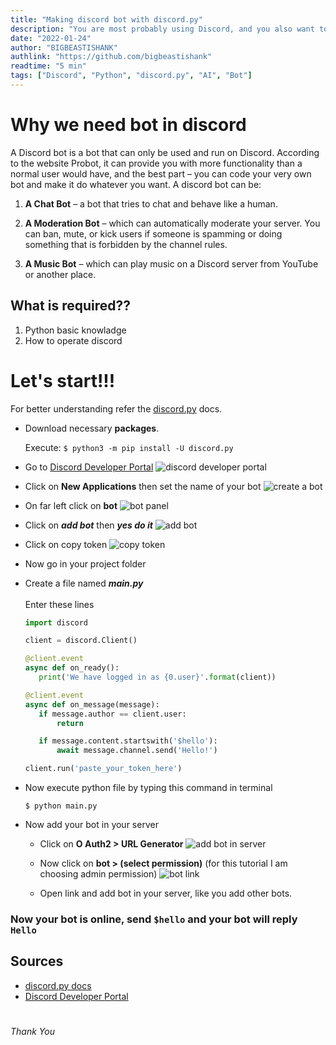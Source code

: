 ```yaml
---
title: "Making discord bot with discord.py"
description: "You are most probably using Discord, and you also want to make a bot, so here is a guide on `how to start making a discord bot in Python`."
date: "2022-01-24"
author: "BIGBEASTISHANK"
authlink: "https://github.com/bigbeastishank"
readtime: "5 min"
tags: ["Discord", "Python", "discord.py", "AI", "Bot"]
---
```


# Why we need bot in discord

A Discord bot is a bot that can only be used and run on Discord. According to the website Probot, it can provide you with more functionality than a normal user would have, and the best part – you can code your very own bot and make it do whatever you want. A discord bot can be:

1. **A Chat Bot** – a bot that tries to chat and behave like a human.

2. **A Moderation Bot** – which can automatically moderate your server. You can ban, mute, or kick users if someone is spamming or doing something that is forbidden by the channel rules.

3. **A Music Bot** – which can play music on a Discord server from YouTube or another place.

## What is required??

1. Python basic knowladge
2. How to operate discord

# Let's start!!!

For better understanding refer the [discord.py](https://discordpy.readthedocs.io/en/stable/index.html) docs.

- Download necessary **packages**.

  Execute: `$ python3 -m pip install -U discord.py`

- Go to [Discord Developer Portal](https://discord.com/developers/applications)
  ![discord developer portal](/img/blog/make-dicord-bot-python/discord-developer-portal.webp)

- Click on **New Applications** then set the name of your bot
  ![create a bot](/img/blog/make-dicord-bot-python/create-a-bot.webp)

- On far left click on **bot**
  ![bot panel](/img/blog/make-dicord-bot-python/bot-panel.webp)

- Click on **_add bot_** then **_yes do it_**
  ![add bot](/img/blog/make-dicord-bot-python/add-bot.webp)

- Click on copy token
  ![copy token](/img/blog/make-dicord-bot-python/copy-token.webp)

- Now go in your project folder

- Create a file named **_main.py_**
  \
  \
  Enter these lines

  ```py
  import discord

  client = discord.Client()

  @client.event
  async def on_ready():
     print('We have logged in as {0.user}'.format(client))

  @client.event
  async def on_message(message):
     if message.author == client.user:
         return

     if message.content.startswith('$hello'):
         await message.channel.send('Hello!')

  client.run('paste_your_token_here')
  ```

- Now execute python file by typing this command in terminal

  `$ python main.py`

- Now add your bot in your server

  - Click on **O Auth2 > URL Generator**
    ![add bot in server](/img/blog/make-dicord-bot-python/add-bot-in-server.webp)

  - Now click on **bot > (select permission)** (for this tutorial I am choosing admin permission)
    ![bot link](/img/blog/make-dicord-bot-python/bot-link.webp)

  - Open link and add bot in your server, like you add other bots.

### Now your bot is online, send `$hello` and your bot will reply `Hello`

## Sources

- [discord.py docs](https://discordpy.readthedocs.io/en/stable/index.html)
- [Discord Developer Portal](https://discord.com/developers/applications)

#

##

###

####

#####

###### Thank You